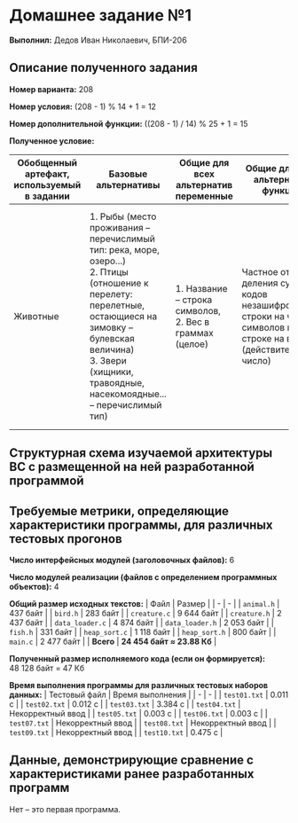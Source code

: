 # Домашнее задание №1

**Выполнил:** Дедов Иван Николаевич, БПИ-206


## Описание полученного задания

**Номер варианта:** 208

**Номер условия:** (208 - 1) % 14 + 1 = 12

**Номер дополнительной функции:** ((208 - 1) / 14) % 25 + 1 = 15

**Полученное условие:**

| Обобщенный артефакт, используемый в задании | Базовые альтернативы | Общие для всех  альтернатив переменные | Общие для всех альтернатив функции | Обработка данных |
| - | - | - | - | - |
| Животные | 1. Рыбы (место проживания – перечислимый тип: река, море, озеро...) <br/> 2. Птицы (отношение к перелету: перелетные, остающиеся на зимовку – булевская величина) <br/> 3. Звери (хищники, травоядные, насекомоядные... – перечислимый тип) | 1. Название – строка символов, <br/> 2. Вес в граммах (целое) | Частное от деления суммы кодов незашифрованной строки на число символов в этой строке на вес (действительное число) | Упорядочить элементы контейнера по убыванию используя сортировку с помощью «дерева» (Heap Sort). В качестве ключей для сортировки и других действий используются результаты функции, общей для всех альтернатив. |


## Структурная схема изучаемой архитектуры ВС с размещенной на ней разработанной программой


## Требуемые метрики, определяющие характеристики программы, для различных тестовых прогонов

**Число интерфейсных модулей (заголовочных файлов):** 6

**Число модулей реализации (файлов с определением программных объектов):** 4

**Общий размер исходных текстов:**
| Файл                | Размер                     |
| -                   | -                          |
| ```animal.h```      | 437 байт                   |
| ```bird.h```        | 283 байт                   |
| ```creature.c```    | 9 644 байт                 |
| ```creature.h```    | 2 437 байт                 |
| ```data_loader.c``` | 4 874 байт                 |
| ```data_loader.h``` | 2 053 байт                 |
| ```fish.h```        | 331 байт                   |
| ```heap_sort.c```   | 1 118 байт                 |
| ```heap_sort.h```   | 800 байт                   |
| ```main.c```        | 2 477 байт                 |
| **Всего**           | **24 454 байт ≈ 23.88 Кб** |

**Полученный размер исполняемого кода (если он формируется):** 48 128 байт = 47 Кб

**Время выполнения программы для различных тестовых наборов данных:**
| Тестовый файл | Время выполнения |
| - | - |
| ```test01.txt``` | 0.011 с |
| ```test02.txt``` | 0.012 с |
| ```test03.txt``` | 3.384 с |
| ```test04.txt``` | Некорректный ввод |
| ```test05.txt``` | 0.003 с |
| ```test06.txt``` | 0.003 с |
| ```test07.txt``` | Некорректный ввод |
| ```test08.txt``` | Некорректный ввод |
| ```test09.txt``` | Некорректный ввод |
| ```test10.txt``` | 0.475 с |


## Данные, демонстрирующие сравнение с характеристиками ранее разработанных программ

Нет – это первая программа.
